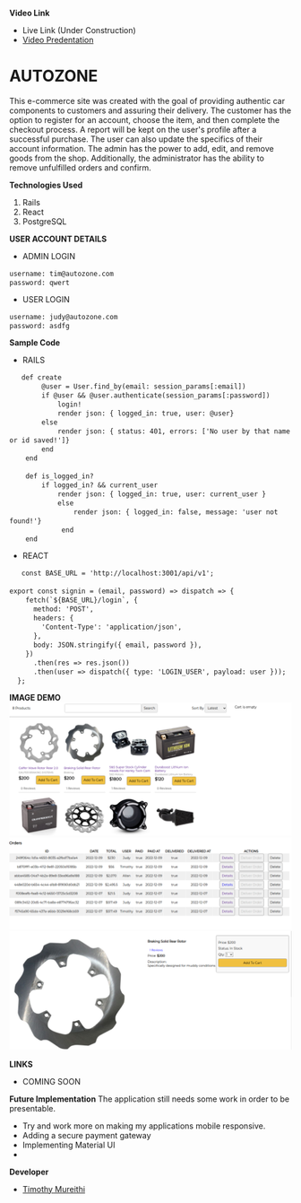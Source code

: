 **Video Link**
- Live Link (Under Construction)
- [Video Predentation](https://www.youtube.com/watch?v=85jH69IR9e0)


# AUTOZONE

This e-commerce site was created with the goal of providing authentic car components to customers and assuring their delivery.
The customer has the option to register for an account, choose the item, and then complete the checkout process. A report will be kept on the user's profile after a successful purchase. The user can also update the specifics of their account information.
The admin has the power to add, edit, and remove goods from the shop. Additionally, the administrator has the ability to remove unfulfilled orders and confirm.

**Technologies Used**
1. Rails 
2. React 
3. PostgreSQL

**USER ACCOUNT DETAILS**
- ADMIN LOGIN 
```
username: tim@autozone.com
password: qwert
```
- USER LOGIN 
```
username: judy@autozone.com
password: asdfg
```

**Sample Code**
- RAILS
```
   def create
        @user = User.find_by(email: session_params[:email])
        if @user && @user.authenticate(session_params[:password])
            login!
            render json: { logged_in: true, user: @user}
        else
            render json: { status: 401, errors: ['No user by that name or id saved!']}
        end
    end

    def is_logged_in?
        if logged_in? && current_user
            render json: { logged_in: true, user: current_user }
            else 
                render json: { logged_in: false, message: 'user not found!'}
             end
    end 
```

- REACT
```
   const BASE_URL = 'http://localhost:3001/api/v1';

export const signin = (email, password) => dispatch => {
    fetch(`${BASE_URL}/login`, {
      method: 'POST',
      headers: {
        'Content-Type': 'application/json',
      },
      body: JSON.stringify({ email, password }),
    })
      .then(res => res.json())
      .then(user => dispatch({ type: 'LOGIN_USER', payload: user }));
  };

```

**IMAGE DEMO**
![](public/images/Screenshot%20from%202022-12-09%2016-13-32.png)
![](public/images/Screenshot%20from%202022-12-09%2016-14-00.png)
![](public/images/Screenshot%20from%202022-12-09%2016-14-25.png)



**LINKS**
- COMING SOON


**Future Implementation**
The application still needs some work in order to be presentable. 
- Try and work more on making my applications mobile responsive. 
- Adding a secure payment gateway
- Implementing Material UI
- 

**Developer**
- [Timothy Mureithi](https://github.com/timothymureithi/)

